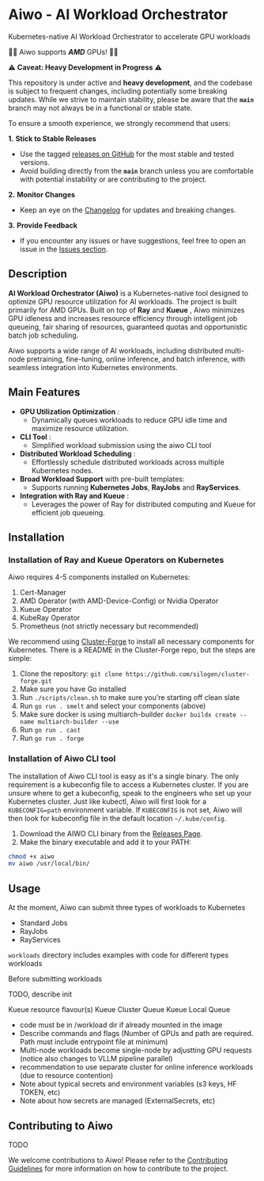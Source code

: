 # Aiwo - AI Workload Orchestrator

Kubernetes-native AI Workload Orchestrator to accelerate GPU workloads

🚀️🚀️ Aiwo supports ***AMD*** GPUs! 🚀️🚀️

⚠️ **Caveat: Heavy Development in Progress** ⚠️

This repository is under active and ****heavy development****, and the codebase is subject to frequent changes, including potentially some breaking updates. While we strive to maintain stability, please be aware that the **`main`** branch may not always be in a functional or stable state.

To ensure a smooth experience, we strongly recommend that users:

**1.** ****Stick to Stable Releases****

- Use the tagged [releases on GitHub](https://github.com/silogen/ai-workload-orchestrator/releases) for the most stable and tested versions.
- Avoid building directly from the **`main`** branch unless you are comfortable with potential instability or are contributing to the project.

**2.** ****Monitor Changes****

- Keep an eye on the [Changelog](https://github.com/silogen/ai-workload-orchestrator/CHANGELOG.md) for updates and breaking changes.

**3.** ****Provide Feedback****

- If you encounter any issues or have suggestions, feel free to open an issue in the [Issues section](https://github.com/silogen/ai-workload-orchestrator/issues).

## Description

**AI Workload Orchestrator (Aiwo)** is a Kubernetes-native tool designed to optimize GPU resource utilization for AI workloads. The project is built primarily for AMD GPUs. Built on top of **Ray** and **Kueue** , Aiwo minimizes GPU idleness and increases resource efficiency through intelligent job queueing, fair sharing of resources, guaranteed quotas and opportunistic batch job scheduling.

Aiwo supports a wide range of AI workloads, including distributed multi-node pretraining, fine-tuning, online inference, and batch inference, with seamless integration into Kubernetes environments.

## Main Features

* **GPU Utilization Optimization** :
  * Dynamically queues workloads to reduce GPU idle time and maximize resource utilization.
* **CLI Tool** :
  * Simplified workload submission using the aiwo CLI tool
* **Distributed Workload Scheduling** :
  * Effortlessly schedule distributed workloads across multiple Kubernetes nodes.
* **Broad Workload Support** with pre-built templates:
  * Supports running **Kubernetes Jobs**, **RayJobs** and **RayServices**.
* **Integration with Ray and Kueue** :
  * Leverages the power of Ray for distributed computing and Kueue for efficient job queueing.

## Installation

### Installation of Ray and Kueue Operators on Kubernetes

Aiwo requires 4-5 components installed on Kubernetes:

1. Cert-Manager
2. AMD Operator (with AMD-Device-Config) or Nvidia Operator
3. Kueue Operator
4. KubeRay Operator
5. Prometheus (not strictly necessary but recommended)

We recommend using [Cluster-Forge](https://github.com/silogen/cluster-forge) to install all necessary components for Kubernetes. There is a README in the Cluster-Forge repo, but the steps are simple:

1. Clone the repository: `git clone https://github.com/silogen/cluster-forge.git`
2. Make sure you have Go installed
3. Run `./scripts/clean.sh` to make sure you're starting off clean slate
4. Run `go run . smelt` and select your components (above)
5. Make sure docker is using multiarch-builder `docker buildx create --name multiarch-builder --use`
6. Run `go run . cast`
7. Run `go run . forge`

### Installation of Aiwo CLI tool

The installation of Aiwo CLI tool is easy as it's a single binary. The only requirement is a kubeconfig file to access a Kubernetes cluster. If you are unsure where to get a kubeconfig, speak to the engineers who set up your Kubernetes cluster. Just like kubectl, Aiwo will first look for a `KUBECONFIG=path` environment variable. If `KUBECONFIG` is not set, Aiwo will then look for kubeconfig file in the default location `~/.kube/config`.

1. Download the AIWO CLI binary from the [Releases Page](https://github.com/silogen/ai-workload-orchestrator/releases).
2. Make the binary executable and add it to your PATH:

```bash
chmod +x aiwo
mv aiwo /usr/local/bin/
```

## Usage

At the moment, Aiwo can submit three types of workloads to Kubernetes

- Standard Jobs
- RayJobs
- RayServices

`workloads` directory includes examples with code for different types workloads

Before submitting workloads

TODO, describe init

Kueue resource flavour(s)
Kueue Cluster Queue
Kueue Local Queue

- code must be in /workload dir if already mounted in the image
- Describe commands and flags (Number of GPUs and path are required. Path must include entrypoint file at minimum)
- Multi-node workloads become single-node by adjustting GPU requests (notice also changes to VLLM pipeline parallel)
- recommendation to use separate cluster for online inference workloads (due to resource contention)
- Note about typical secrets and environment variables (s3 keys, HF TOKEN, etc)
- Note about how secrets are managed (ExternalSecrets, etc)

## Contributing to Aiwo

TODO

We welcome contributions to Aiwo! Please refer to the [Contributing Guidelines]() for more information on how to contribute to the project.
